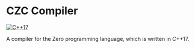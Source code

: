 # CZC Compiler

[![C++17](https://img.shields.io/badge/C%2B%2B-17-blue.svg)](https://en.cppreference.com/w/cpp/17)

A compiler for the Zero programming language, which is written in C++17.